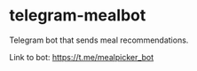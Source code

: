 # telegram-mealbot
Telegram bot that sends meal recommendations.

Link to bot: https://t.me/mealpicker_bot
